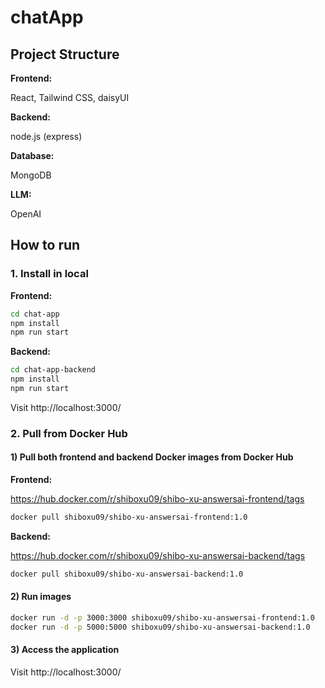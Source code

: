# chatApp

## Project Structure

**Frontend:** 

React, Tailwind CSS, daisyUI

**Backend:** 

node.js (express)

**Database:** 

MongoDB

**LLM:** 

OpenAI

## How to run

### 1. Install in local

**Frontend:** 

```bash
cd chat-app
npm install
npm run start
```

**Backend:** 

```bash
cd chat-app-backend
npm install
npm run start
```

Visit http://localhost:3000/

### 2. Pull from Docker Hub

#### 1) Pull both frontend and backend Docker images from Docker Hub

**Frontend:** 

https://hub.docker.com/r/shiboxu09/shibo-xu-answersai-frontend/tags

```bash
docker pull shiboxu09/shibo-xu-answersai-frontend:1.0
```

**Backend:** 

https://hub.docker.com/r/shiboxu09/shibo-xu-answersai-backend/tags

```bash
docker pull shiboxu09/shibo-xu-answersai-backend:1.0
```

#### 2) Run images

```bash
docker run -d -p 3000:3000 shiboxu09/shibo-xu-answersai-frontend:1.0
docker run -d -p 5000:5000 shiboxu09/shibo-xu-answersai-backend:1.0
```

#### 3) Access the application

Visit http://localhost:3000/
